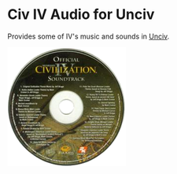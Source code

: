 # Civ IV Audio for Unciv

Provides some of IV's music and sounds in [Unciv](https://github.com/yairm210/Unciv).

![Preview](preview.png)

